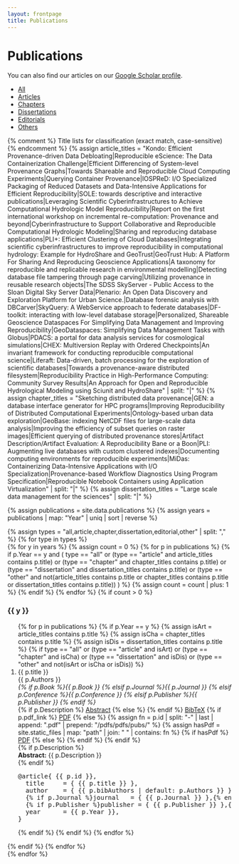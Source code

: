 ```yaml
---
layout: frontpage
title: Publications
---
```


<link rel="stylesheet"
      href="https://cdnjs.cloudflare.com/ajax/libs/font-awesome/6.5.1/css/all.min.css">
<link rel="stylesheet" href="{{ ASSET_PATH }}/css/publications.css">

# Publications

<p>
  You can also find our articles on our
  <a href="https://scholar.google.com/citations?hl=en&user=ZvYwdsUAAAAJ" target="_blank">Google Scholar profile</a>.
</p>

<div class="navbar">
  <div class="navbar-inner">
    <ul id="pub-tabs" class="nav nav-tabs">
      <li id="tab-all" class="active"><a href="javascript:showPubType('all')">All</a></li>
      <li id="tab-article"><a href="javascript:showPubType('article')">Articles</a></li>
      <li id="tab-chapter"><a href="javascript:showPubType('chapter')">Chapters</a></li>
      <li id="tab-dissertation"><a href="javascript:showPubType('dissertation')">Dissertations</a></li>
      <li id="tab-editorial"><a href="javascript:showPubType('editorial')">Editorials</a></li>
      <li id="tab-other"><a href="javascript:showPubType('other')">Others</a></li>
    </ul>
  </div>
</div>

{% comment %}
  Title lists for classification (exact match, case-sensitive)
{% endcomment %}
{% assign article_titles = "Kondo: Efficient Provenance-driven Data Debloating|Reproducible eScience: The Data Containerization Challenge|Efficient Differencing of System-level Provenance Graphs|Towards Shareable and Reproducible Cloud Computing Experiments|Querying Container Provenance|IOSPReD: I/O Specialized Packaging of Reduced Datasets and Data-Intensive Applications for Efficient Reproducibility|SOLE: towards descriptive and interactive publications|Leveraging Scientific Cyberinfrastructures to Achieve Computational Hydrologic Model Reproducibility|Report on the first international workshop on incremental re-computation: Provenance and beyond|Cyberinfrastructure to Support Collaborative and Reproducible Computational Hydrologic Modeling|Sharing and reproducing database applications|PLI+: Efficient Clustering of Cloud Databases|Integrating scientific cyberinfrastructures to improve reproducibility in computational hydrology: Example for HydroShare and GeoTrust|GeoTrust Hub: A Platform For Sharing And Reproducing Geoscience Applications|A taxonomy for reproducible and replicable research in environmental modelling|Detecting database file tampering through page carving|Utilizing provenance in reusable research objects|The SDSS SkyServer - Public Access to the Sloan Digital Sky Server Data|Plenario: An Open Data Discovery and Exploration Platform for Urban Science.|Database forensic analysis with DBCarver|SkyQuery: A WebService approach to federate databases|DF-toolkit: interacting with low-level database storage|Personalized, Shareable Geoscience Dataspaces For Simplifying Data Management and Improving Reproducibility|GeoDataspaces: Simplifying Data Management Tasks with Globus|PDACS: a portal for data analysis services for cosmological simulations|CHEX: Multiversion Replay with Ordered Checkpoints|An invariant framework for conducting reproducible computational science|Liferaft: Data-driven, batch processing for the exploration of scientific databases|Towards a provenance-aware distributed filesystem|Reproducibility Practice in High-Performance Computing: Community Survey Results|An Approach for Open and Reproducible Hydrological Modeling using Sciunit and HydroShare" | split: "|" %}
{% assign chapter_titles = "Sketching distributed data provenance|GEN: a database interface generator for HPC programs|Improving Reproducibility of Distributed Computational Experiments|Ontology-based urban data exploration|GeoBase: indexing NetCDF files for large-scale data analysis|Improving the efficiency of subset queries on raster images|Efficient querying of distributed provenance stores|Artifact Description/Artifact Evaluation: A Reproducibility Bane or a Boon|PLI: Augmenting live databases with custom clustered indexes|Documenting computing environments for reproducible experiments|MiDas: Containerizing Data-Intensive Applications with I/O Specialization|Provenance-based Workflow Diagnostics Using Program Specification|Reproducible Notebook Containers using Application Virtualization" | split: "|" %}
{% assign dissertation_titles = "Large scale data management for the sciences" | split: "|" %}

{% assign publications = site.data.publications %}
{% assign years = publications | map: "Year" | uniq | sort | reverse %}

<div id="pub-lists">
  {% assign types = "all,article,chapter,dissertation,editorial,other" | split: "," %}
  {% for type in types %}
    <div id="pub-{{ type }}" class="pub-type{% if forloop.first %} active{% endif %}">
      {% for y in years %}
        {% assign count = 0 %}
        {% for p in publications %}
          {% if p.Year == y and (
            type == "all"
            or (type == "article" and article_titles contains p.title)
            or (type == "chapter" and chapter_titles contains p.title)
            or (type == "dissertation" and dissertation_titles contains p.title)
            or (type == "other" and not(article_titles contains p.title or chapter_titles contains p.title or dissertation_titles contains p.title))
          ) %}
            {% assign count = count | plus: 1 %}
          {% endif %}
        {% endfor %}
        {% if count > 0 %}
          <h3 class="pubyear">{{ y }}</h3>
          <ol>
          {% for p in publications %}
            {% if p.Year == y %}
              {% assign isArt = article_titles contains p.title %}
              {% assign isCha = chapter_titles contains p.title %}
              {% assign isDis = dissertation_titles contains p.title %}
              {% if type == "all"
                or (type == "article" and isArt)
                or (type == "chapter" and isCha)
                or (type == "dissertation" and isDis)
                or (type == "other" and not(isArt or isCha or isDis))
              %}
                <li class="pub-entry">
                  <span class="pub-title">{{ p.title }}</span><br>
                  <span class="pub-authors">{{ p.Authors }}</span><br>
                  <em>
                    {% if p.Book %}{{ p.Book }}
                    {% elsif p.Journal %}{{ p.Journal }}
                    {% elsif p.Conference %}{{ p.Conference }}
                    {% elsif p.Publisher %}{{ p.Publisher }}
                    {% endif %}
                  </em>
                  <div class="pub-icons">
                    {% if p.Description %}
                      <a href="javascript:void(0);" onclick="toggleSection('abs-{{ p.id }}')" class="pub-action"><i class="fas fa-file-alt"></i> Abstract</a>
                    {% else %}
                      <i class="fas fa-file-alt disabled"></i>
                    {% endif %}
                    <a href="javascript:void(0);" onclick="toggleSection('bib-{{ p.id }}')" class="pub-action"><i class="fas fa-code"></i> BibTeX</a>
                    {% if p.pdf_link %}
                      <a href="{{ p.pdf_link }}" target="_blank" class="pub-action"><i class="fas fa-file-pdf"></i> PDF</a>
                    {% else %}
                      {% assign fn = p.id | split: "-" | last | append: ".pdf" | prepend: "/pdfs/pdfs/pubs/" %}
                      {% assign hasPdf = site.static_files | map: "path" | join: " " | contains: fn %}
                      {% if hasPdf %}
                        <a href="{{ fn }}" target="_blank" class="pub-action"><i class="fas fa-file-pdf"></i> PDF</a>
                      {% else %}
                        <i class="fas fa-file-pdf disabled"></i>
                      {% endif %}
                    {% endif %}
                  </div>
                  {% if p.Description %}
                    <div id="abs-{{ p.id }}" class="pub-abstract"><strong>Abstract:</strong> {{ p.Description }}</div>
                  {% endif %}
                  <pre id="bib-{{ p.id }}" class="pub-bibtex">@article{ {{ p.id }},
  title     = { {{ p.title }} },
  author    = { {{ p.bibAuthors | default: p.Authors }} },
  {% if p.Journal %}journal   = { {{ p.Journal }} },{% endif %}
  {% if p.Publisher %}publisher = { {{ p.Publisher }} },{% endif %}
  year      = {{ p.Year }},
}</pre>
                </li>
              {% endif %}
            {% endif %}
          {% endfor %}
          </ol>
        {% endif %}
      {% endfor %}
    </div>
  {% endfor %}
</div>

<script>
  document.addEventListener("DOMContentLoaded", function(){ showPubType('all'); });
  function showPubType(type) {
    document.querySelectorAll('.pub-type').forEach(div => {
      (div.id === 'pub-'+type) ? div.classList.add('active') : div.classList.remove('active');
    });
    document.querySelectorAll('#pub-tabs li').forEach(li => {
      (li.id === 'tab-'+type) ? li.classList.add('active') : li.classList.remove('active');
    });
  }
  function toggleSection(id) {
    const el = document.getElementById(id); if(el) el.classList.toggle('show');
  }
</script>
